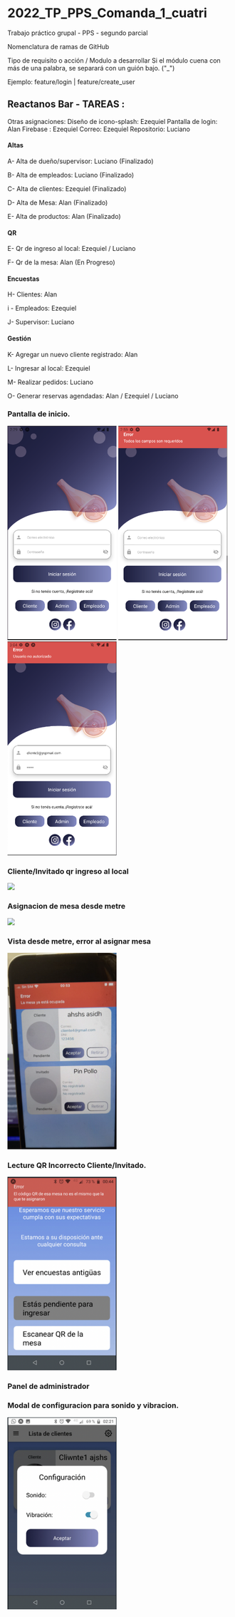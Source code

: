 # 2022_TP_PPS_Comanda_1_cuatri
Trabajo práctico grupal - PPS - segundo parcial

Nomenclatura de ramas de GitHub

Tipo de requisito o acción / Modulo a desarrollar
Si el módulo cuena con más de una palabra, se separará con un guión bajo. ("_")

Ejemplo: feature/login | feature/create_user

## Reactanos Bar  - TAREAS :

Otras asignaciones:
Diseño de icono-splash: Ezequiel
Pantalla de login: Alan
Firebase : Ezequiel
Correo: Ezequiel
Repositorio: Luciano


#### Altas 
A- Alta de dueño/supervisor: Luciano (Finalizado)

B- Alta de empleados: Luciano (Finalizado)

C- Alta de clientes: Ezequiel (Finalizado)

D- Alta de Mesa: Alan (Finalizado)

E- Alta de productos: Alan (Finalizado)

#### QR

E- Qr de ingreso al local: Ezequiel / Luciano

F- Qr de la mesa: Alan (En Progreso)

#### Encuestas

H- Clientes: Alan

i - Empleados: Ezequiel

J- Supervisor: Luciano

#### Gestión

K- Agregar un nuevo cliente registrado: Alan

L- Ingresar al local: Ezequiel

M- Realizar pedidos: Luciano

O- Generar reservas agendadas: Alan / Ezequiel / Luciano



### Pantalla de inicio.
<img src="./reactanos-bar/docs/captures/Login.png" width="245"/> <img src="./reactanos-bar/docs/captures/LoginCamposRequeridos.png" width="245"/> <img src="./reactanos-bar/docs/captures/LoginUsuarioNoAutorizado.png" width="245"/>
 
### Cliente/Invitado qr ingreso al local
 <img src="./reactanos-bar/docs/captures/QRIngresoLocal.gif" width="245"/>

### Asignacion de mesa desde metre
<img src="./reactanos-bar/docs/captures/AsignaciondeMesa.gif" width="245"/>


### Vista desde metre, error al asignar mesa
<img src="./reactanos-bar/docs/captures/QRMesaOcupada.png" width="245"/>

### Lecture QR Incorrecto Cliente/Invitado.
<img src="./reactanos-bar/docs/captures/QRDeMesaIncorrecto.png" width="245"/> 

### Panel de administrador

### Modal de configuracion para sonido y vibracion.
<img src="./reactanos-bar/docs/captures/PantallaDeConfiguracion.png" width="245"/> 